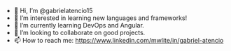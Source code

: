 - 👋 Hi, I’m @gabrielatencio15
- 👀 I’m interested in learning new languages and frameworks!
- 🌱 I’m currently learning DevOps and Angular.
- 💞️ I’m looking to collaborate on good projects.
- 📫 How to reach me: https://www.linkedin.com/mwlite/in/gabriel-atencio

<!---
gabrielatencio15/gabrielatencio15 is a ✨ special ✨ repository because its `README.md` (this file) appears on your GitHub profile.
You can click the Preview link to take a look at your changes.
--->
